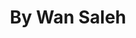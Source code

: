 ---
id: wansaleh
title: By Wan Saleh
url: https://by.wansaleh.com
thumbnail: https://res.cloudinary.com/wansaleh/image/upload/c_scale,w_600/f_auto/site-v4/projects/wansaleh-v4-3.png
tags:
- Personal
publishedAt: 2021-12-20T00:00:00.000Z
stack:
- Svelte
- SvelteKit
description: By Wan Saleh is my personal and official web site.
---